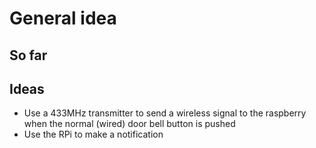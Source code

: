 # General idea

## So far




## Ideas

* Use a 433MHz transmitter to send a wireless signal to the raspberry when the normal (wired) door bell button is pushed
* Use the RPi to make a notification